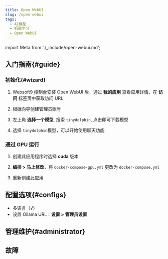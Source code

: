 ```yaml
---
title: Open WebUI
slug: /open-webui
tags:
  - AI模型
  - 机器学习
  - Open WebUI
---
```


import Meta from './_include/open-webui.md';

<Meta name="meta" />

## 入门指南{#guide}

### 初始化{#wizard}

1. Websoft9 控制台安装 Open WebUI 后，通过 **我的应用** 查看应用详情，在 **访问** 标签页中获取访问 URL

2. 根据向导创建管理员账号

3. 左上角 **选择一个模型**, 搜索 `tinydolphin`, 点击即可下载模型

4. 选择 `tinydolphin`模型，可以开始使用聊天功能


### 通过 GPU 运行

1. 创建此应用程序时选择 **cuda** 版本

2. **编排 > 马上修改**，将 `docker-compose-gpu.yml` 更改为 `docker-compose.yml`

3. 重新创建此应用

## 配置选项{#configs}

- 多语言（√）
- 设置 Ollama URL：**设置 > 管理员设置**

## 管理维护{#administrator}

## 故障